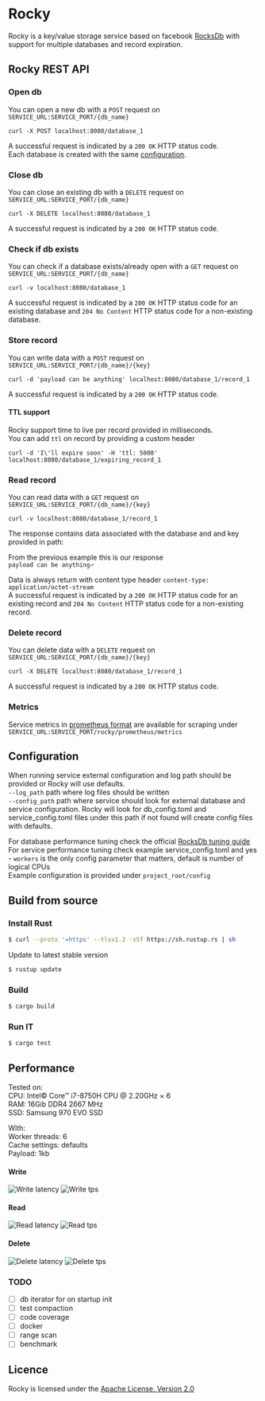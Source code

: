# Rocky
Rocky is a key/value storage service based on facebook [RocksDb](https://github.com/facebook/rocksdb/wiki) with support for multiple databases and record expiration.


## Rocky REST API 
### Open db

You can open a new db with a ```POST``` request on ```SERVICE_URL:SERVICE_PORT/{db_name}```  

```curl -X POST localhost:8080/database_1```

A successful request is indicated by a ```200 OK``` HTTP status code.  
Each database is created with the same [configuration](#Configuration).

### Close db
You can close an existing db with a ```DELETE``` request on ```SERVICE_URL:SERVICE_PORT/{db_name}```  

```curl -X DELETE localhost:8080/database_1```

A successful request is indicated by a ```200 OK``` HTTP status code.

### Check if db exists
You can check if a database exists/already open with a ```GET``` request on ```SERVICE_URL:SERVICE_PORT/{db_name}```  

```curl -v localhost:8080/database_1```

A successful request is indicated by a ```200 OK``` HTTP status code for an existing database and ```204 No Content``` HTTP status code for a non-existing database.

### Store record
You can write data with a ```POST``` request on ```SERVICE_URL:SERVICE_PORT/{db_name}/{key}```  

```curl -d 'payload can be anything' localhost:8080/database_1/record_1```  

A successful request is indicated by a ```200 OK``` HTTP status code.

#### TTL support
Rocky support time to live per record provided in milliseconds.  
You can add ```ttl``` on record by providing a custom header

```curl -d 'I\'ll expire soon' -H 'ttl: 5000' localhost:8080/database_1/expiring_record_1```

### Read record
You can read data with a ```GET``` request on ```SERVICE_URL:SERVICE_PORT/{db_name}/{key}```  

```curl -v localhost:8080/database_1/record_1```

The response contains data associated with the database and and key provided in path:

From the previous example this is our response  
```payload can be anything⏎ ```

Data is always return with content type header  ```content-type: application/octet-stream```  
A successful request is indicated by a ```200 OK``` HTTP status code for an existing record and ```204 No Content``` HTTP status code for a non-existing record.

### Delete record
You can delete data with a ```DELETE``` request on ```SERVICE_URL:SERVICE_PORT/{db_name}/{key}```  

```curl -X DELETE localhost:8080/database_1/record_1```

A successful request is indicated by a ```200 OK``` HTTP status code.  

### Metrics
Service metrics in [prometheus format](https://github.com/prometheus/docs/blob/master/content/docs/instrumenting/exposition_formats.md) are available for scraping under ```SERVICE_URL:SERVICE_PORT/rocky/prometheus/metrics```  

## Configuration

When running service external configuration and log path should be provided or Rocky will use defaults.  
```--log_path```  path where log files should be written  
```--config_path``` path where service should look for external database and service configuration. Rocky will look for 
db_config.toml and service_config.toml files under this path if not found will create config files with defaults.
 
For database performance tuning check the official [RocksDb tuning guide](https://github.com/facebook/rocksdb/wiki/RocksDB-Tuning-Guide)  
For service performance tuning check example service_config.toml and yes - ```workers``` is the only config parameter that matters, default is number of logical CPUs  
Example configuration is provided under ```project_root/config```

## Build from source

### Install Rust
```bash
$ curl --proto '=https' --tlsv1.2 -sSf https://sh.rustup.rs | sh
```
Update to latest stable version
```bash
$ rustup update
```
### Build
```bash
$ cargo build
```
### Run IT
```bash
$ cargo test
```

## Performance

Tested on:  
CPU: Intel© Core™ i7-8750H CPU @ 2.20GHz × 6  
RAM: 16Gib DDR4 2667 MHz  
SSD: Samsung 970 EVO SSD  

With:  
Worker threads: 6  
Cache settings: defaults  
Payload: 1kb  

#### Write
![Write latency](docs/write_latency.png?raw=true "Write latency")
![Write tps](docs/write_tps.png?raw=true "Write tps")

#### Read
![Read latency](docs/read_latency.png?raw=true "Read latency")
![Read tps](docs/read_tps.png?raw=true "Read tps")

#### Delete
![Delete latency](docs/delete_latency.png?raw=true "Delete latency")
![Delete tps](docs/delete_tps.png?raw=true "Delete tps")

### TODO
 - [ ] db iterator for on startup init
 - [ ] test compaction
 - [ ] code coverage
 - [ ] docker 
 - [ ] range scan 
 - [ ] benchmark

## Licence
Rocky is licensed under the [Apache License, Version 2.0](http://www.apache.org/licenses/LICENSE-2.0)


